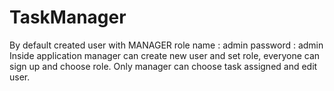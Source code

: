 # TaskManager
By default created user with MANAGER role
name : admin
password : admin
Inside application manager can create new user and set role,
everyone can sign up and choose role.
Only manager can choose task assigned and edit user.
